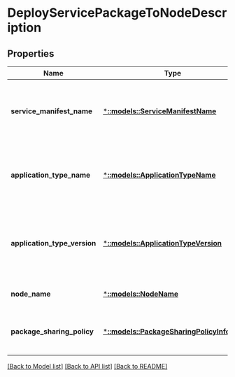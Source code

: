 # DeployServicePackageToNodeDescription

## Properties
Name | Type | Description | Notes
------------ | ------------- | ------------- | -------------
**service_manifest_name** | [***::models::ServiceManifestName**](ServiceManifestName.md) | The name of service manifest whose packages need to be downloaded. | [default to null]
**application_type_name** | [***::models::ApplicationTypeName**](ApplicationTypeName.md) | The application type name as defined in the application manifest. | [default to null]
**application_type_version** | [***::models::ApplicationTypeVersion**](ApplicationTypeVersion.md) | The version of the application type as defined in the application manifest. | [default to null]
**node_name** | [***::models::NodeName**](NodeName.md) | The name of a Service Fabric node. | [default to null]
**package_sharing_policy** | [***::models::PackageSharingPolicyInfoList**](PackageSharingPolicyInfoList.md) | List of package sharing policy information. | [optional] [default to null]

[[Back to Model list]](../README.md#documentation-for-models) [[Back to API list]](../README.md#documentation-for-api-endpoints) [[Back to README]](../README.md)


